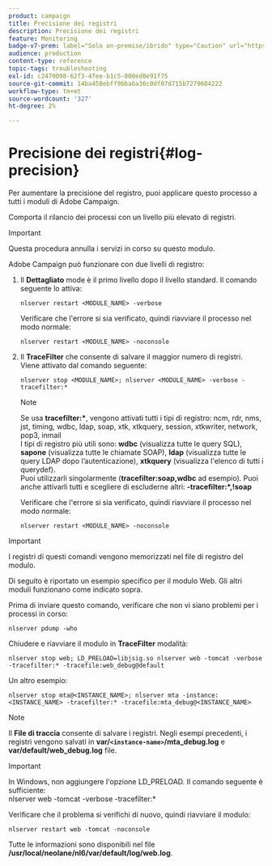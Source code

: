 ```yaml
---
product: campaign
title: Precisione dei registri
description: Precisione dei registri
feature: Monitoring
badge-v7-prem: label="Solo on-premise/ibrido" type="Caution" url="https://experienceleague.adobe.com/docs/campaign-classic/using/installing-campaign-classic/architecture-and-hosting-models/hosting-models-lp/hosting-models.html?lang=it" tooltip="Applicabile solo alle distribuzioni on-premise e ibride"
audience: production
content-type: reference
topic-tags: troubleshooting
exl-id: c2470098-62f3-4fee-b1c5-800ed0e91f75
source-git-commit: 14ba450ebff9bba6a36c0df07d715b7279604222
workflow-type: tm+mt
source-wordcount: '327'
ht-degree: 2%

---
```


# Precisione dei registri{#log-precision}



Per aumentare la precisione del registro, puoi applicare questo processo a tutti i moduli di Adobe Campaign.

Comporta il rilancio dei processi con un livello più elevato di registri.

>[!IMPORTANT]
>
>Questa procedura annulla i servizi in corso su questo modulo.

Adobe Campaign può funzionare con due livelli di registro:

1. Il **Dettagliato** mode è il primo livello dopo il livello standard. Il comando seguente lo attiva:

   ```
   nlserver restart <MODULE_NAME> -verbose 
   ```

   Verificare che l&#39;errore si sia verificato, quindi riavviare il processo nel modo normale:

   ```
   nlserver restart <MODULE_NAME> -noconsole
   ```

1. Il **TraceFilter** che consente di salvare il maggior numero di registri. Viene attivato dal comando seguente:

   ```
   nlserver stop <MODULE_NAME>; nlserver <MODULE_NAME> -verbose -tracefilter:*
   ```

   >[!NOTE]
   >
   >Se usa **tracefilter:&#42;**, vengono attivati tutti i tipi di registro: ncm, rdr, nms, jst, timing, wdbc, ldap, soap, xtk, xtkquery, session, xtkwriter, network, pop3, inmail\
   I tipi di registro più utili sono: **wdbc** (visualizza tutte le query SQL), **sapone** (visualizza tutte le chiamate SOAP), **ldap** (visualizza tutte le query LDAP dopo l’autenticazione), **xtkquery** (visualizza l&#39;elenco di tutti i querydef).\
   Puoi utilizzarli singolarmente (**tracefilter:soap,wdbc** ad esempio). Puoi anche attivarli tutti e scegliere di escluderne altri: **-tracefilter:&#42;,!soap**

   Verificare che l&#39;errore si sia verificato, quindi riavviare il processo nel modo normale:

   ```
   nlserver restart <MODULE_NAME> -noconsole
   ```

>[!IMPORTANT]
>
I registri di questi comandi vengono memorizzati nel file di registro del modulo.

Di seguito è riportato un esempio specifico per il modulo Web. Gli altri moduli funzionano come indicato sopra.

Prima di inviare questo comando, verificare che non vi siano problemi per i processi in corso:

```
nlserver pdump -who
```

Chiudere e riavviare il modulo in **TraceFilter** modalità:

```
nlserver stop web; LD_PRELOAD=libjsig.so nlserver web -tomcat -verbose -tracefilter:* -tracefile:web_debug@default
```

Un altro esempio:

```
nlserver stop mta@<INSTANCE_NAME>; nlserver mta -instance:<INSTANCE_NAME> -tracefilter:* -tracefile:mta_debug@<INSTANCE_NAME>
```

>[!NOTE]
>
Il **File di traccia** consente di salvare i registri. Negli esempi precedenti, i registri vengono salvati in **var/`<instance-name>`/mta_debug.log** e **var/default/web_debug.log** file.

>[!IMPORTANT]
>
In Windows, non aggiungere l&#39;opzione LD_PRELOAD. Il comando seguente è sufficiente:\
nlserver web -tomcat -verbose -tracefilter:&#42;

Verificare che il problema si verifichi di nuovo, quindi riavviare il modulo:

```
nlserver restart web -tomcat -noconsole
```

Tutte le informazioni sono disponibili nel file **/usr/local/neolane/nl6/var/default/log/web.log**.
